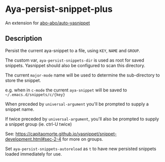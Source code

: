 # Aya-persist-snippet-plus

An extension for [abo-abo/auto-yasnippet](https://github.com/abo-abo/auto-yasnippet)

## Description

Persist the current aya-snippet to a file, using `KEY`, `NAME` and `GROUP`.

The custom var, `aya-persist-snippets-dir` is used as root
for saved snippets.  Yasnippet should also be configured
to scan this directory.

The current `major-mode` name will be used to determine the
sub-directory to store the snippet.

e.g. when in `c-mode` the current `aya-snippet` will be saved to
`~/.emacs.d/snippets/c/{key}`

When preceded by `universal-argument` you'll be prompted to
supply a snippet name.

If twice preceded by `universal-argument`, you'll also be
prompted to supply a snippet group (ie.  ctrl-U twice)

See:
https://capitaomorte.github.io/yasnippet/snippet-development.html#sec-2-4
for more on groups.

Set `aya-persist-snippets-autoreload` as `t` to have new persisted snippets
loaded immediately for use.
